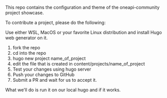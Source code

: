 This repo contains the configuration and theme of the oneapi-community project showcase.

To contribute a project, please do the following:

Use either WSL, MacOS or your favorite Linux distribution and install Hugo web generator on it.

1. fork the repo
2. cd into the repo
3. hugo new project name_of_project
4. edit the file that is created in content/projects/name_of_project
5. Test your changes using hugo server
6. Push your changes to GitHub
6. Submit a PR and wait for us to accept it.

What we'll do is run it on our local hugo and if it works. 
